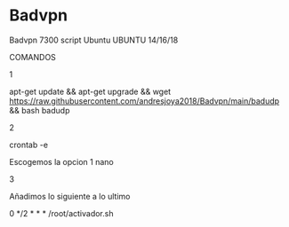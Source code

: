 # Badvpn
Badvpn 7300 script Ubuntu
 UBUNTU 14/16/18

COMANDOS

1 

apt-get update && apt-get upgrade && wget https://raw.githubusercontent.com/andresjoya2018/Badvpn/main/badudp && bash badudp

2

crontab -e

Escogemos la opcion 1 nano

3

Añadimos lo siguiente a lo ultimo

0 */2 * * * /root/activador.sh
